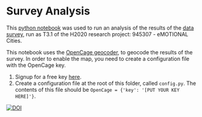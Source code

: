 # Survey Analysis

This [python notebook](./analysis.ipynb) was used to run an analysis of the results of the [data survey](survey_results.csv), run as T3.1 of the H2020 research project: 945307 - eMOTIONAL Cities.

This notebook uses the [OpenCage geocoder](https://opencagedata.com/), to geocode the results of the survey. In order to enable the map, you need to create a configuration file with the OpenCage key. 

1. Signup for a free key [here](https://opencagedata.com/users/sign_up).
2. Create a configuration file at the root of this folder, called `config.py`. The contents of this file should be `OpenCage = {'key': '[PUT YOUR KEY HERE]'}`.

[![DOI](https://zenodo.org/badge/391915296.svg)](https://zenodo.org/badge/latestdoi/391915296)
